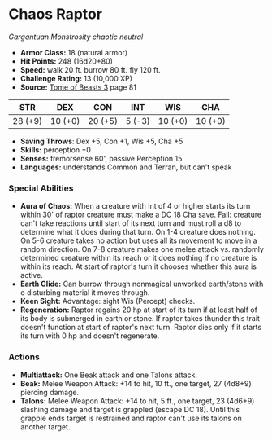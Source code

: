 # Chaos Raptor

*Gargantuan* *Monstrosity* *chaotic neutral*

- **Armor Class:** 18 (natural armor)
- **Hit Points:** 248 (16d20+80)
- **Speed:** walk 20 ft. burrow 80 ft. fly 120 ft.
- **Challenge Rating:** 13 (10,000 XP)
- **Source:** [Tome of Beasts 3](https://koboldpress.com/kpstore/product/tome-of-beasts-3-for-5th-edition/) page 81

| STR | DEX | CON | INT | WIS | CHA |
| --- | --- | --- | --- | --- | --- |
| 28 (+9) | 10 (+0) | 20 (+5) | 5 (-3) | 10 (+0) | 10 (+0) |

- **Saving Throws**: Dex +5, Con +1, Wis +5, Cha +5
- **Skills:** perception +0
- **Senses:** tremorsense 60', passive Perception 15
- **Languages:** understands Common and Terran, but can't speak

### Special Abilities

- **Aura of Chaos:** When a creature with Int of 4 or higher starts its turn within 30' of raptor creature must make a DC 18 Cha save. Fail: creature can't take reactions until start of its next turn and must roll a d8 to determine what it does during that turn. On 1-4 creature does nothing. On 5-6 creature takes no action but uses all its movement to move in a random direction. On 7-8 creature makes one melee attack vs. randomly determined creature within its reach or it does nothing if no creature is within its reach. At start of raptor's turn it chooses whether this aura is active.
- **Earth Glide:** Can burrow through nonmagical unworked earth/stone with o disturbing material it moves through.
- **Keen Sight:** Advantage: sight Wis (Percept) checks.
- **Regeneration:** Raptor regains 20 hp at start of its turn if at least half of its body is submerged in earth or stone. If raptor takes thunder this trait doesn't function at start of raptor's next turn. Raptor dies only if it starts its turn with 0 hp and doesn't regenerate.

### Actions

- **Multiattack:** One Beak attack and one Talons attack.
- **Beak:** Melee Weapon Attack: +14 to hit, 10 ft., one target, 27 (4d8+9) piercing damage.
- **Talons:** Melee Weapon Attack: +14 to hit, 5 ft., one target, 23 (4d6+9) slashing damage and target is grappled (escape DC 18). Until this grapple ends target is restrained and raptor can't use its talons on another target.


